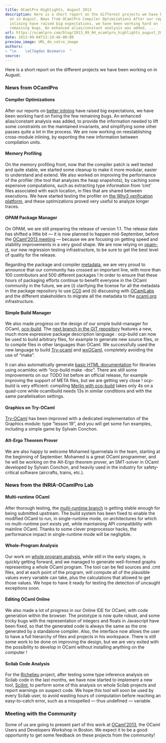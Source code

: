 ```yaml
---
title: OCamlPro Highlights, August 2013
description: Here is a short report on the different projects we have been working
  on in August. News from OCamlPro Compiler Optimizations After our reports on better
  inlining have raised big expectations, we have been working hard on fixing the few
  remaining bugs. An enhanced alias/constant analysis was added, ...
url: https://ocamlpro.com/blog/2013_09_04_ocamlpro_highlights_august_2013
date: 2013-09-04T13:19:46-00:00
preview_image: URL_de_votre_image
authors:
- "\n    \xC7agdas Bozman\n  "
source:
---
```


<p>Here is a short report on the different projects we have been working on in August.</p>
<h3>News from OCamlPro</h3>
<h4>Compiler Optimizations</h4>
<p>After our reports on <a href="https://ocamlpro.com/blog/2013_07_11_better_inlining_progress_report">better inlining</a>
have raised big expectations, we have been working hard on fixing the
few remaining bugs. An enhanced alias/constant analysis was added, to
provide the information needed to lift some constraints on the
maintained invariants, and simplifying some other passes quite a lot in
the process. We are now working on reestablishing cross-module inlining,
by exporting the new information between compilation units.</p>
<h4>Memory Profiling</h4>
<p>On the memory profiling front, now that the compiler patch is well
tested and quite stable, we started some cleanup to make it more
modular, easier to understand and extend. We also worked on improving
the performance of the profiler (the tool that analyzes the heap
snapshots), by caching some expensive computations, such as extracting
type information from &lsquo;cmt&rsquo; files associated with each location, in
files that are shared between executions. We have started testing the
profiler on <a href="https://why3.lri.fr/">the Why3 verification platform</a>, and these optimizations proved very useful to analyze longer traces.</p>
<h4>OPAM Package Manager</h4>
<p>On OPAM, we are still preparing the release of version 1.1. The
release date has shifted a little bit &mdash; it is now planned to happen
mid-September, before the <a href="https://ocaml.org/meetings/ocaml/2013/">OCaml&rsquo;2013 meeting</a> &mdash; because we are focusing on getting speed and stability improvements in a very good shape. We are now relying on <a href="https://github.com/OCamlPro/opam-rt">opam-rt</a>, our new regression testing infrastructure, to be sure to get the best level of quality for the release.</p>
<p>Regarding the package and compiler <a href="https://github.com/OCamlPro/opam-repository">metadata</a>,
we are very proud to announce that our community has crossed an
important line, with more than 100 contributors and 500 different
packages ! In order to ensure that these hours of packaging efforts
continue to benefit everyone in the OCaml community in the future, we
are (i) clarifying the license for all the metadata in the package
repository to use <a href="https://github.com/OCamlPro/opam-repository/issues/955">CC0</a> and (ii) discussing with <a href="https://www.cl.cam.ac.uk/projects/ocamllabs/">OCamlLabs</a> and the different stakeholders to migrate all the metadata to the <a href="https://ocaml.org/">ocaml.org</a> infrastructure.</p>
<h4>Simple Build Manager</h4>
<p>We also made progress on the design of our simple build-manager for OCaml, <a href="https://www.typerex.org/ocp-build.html">ocp-build</a>. The <a href="https://github.com/OCamlPro/ocp-build/tree/next">next branch in the GIT repository</a>
features a new, much more expressive package description language :
ocp-build can now be used to build arbitrary files, for example to
generate new source files, or to compile files in other languages than
OCaml. We successfully used the new language to build <a href="https://try.ocamlpro.com/">Try-ocaml</a> and <a href="https://www.typerex.org/ocplib-wxOCaml.html">wxOCaml</a>, completely avoiding the use of &ldquo;make&rdquo;.</p>
<p>It can also automatically generate <a href="https://www.typerex.org/ocplib-wxOCaml/doc.0.1/index.html">basic HTML documentation</a>
for libraries using ocamldoc with &ldquo;ocp-build make -doc&rdquo;. There are
still some improvements on our TODO list before an official release, for
example improving the support of META files, but we are getting very
close ! ocp-build is very efficient: compiling <a href="https://www.typerex.org/ocp-build/merlin.ocp">Merlin with ocp-build</a> takes only 4s on a quad-core while ocamlbuild needs 13s in similar conditions and with the same parallelisation settings.</p>
<h4>Graphics on Try-OCaml</h4>
<p><a href="https://try.ocamlpro.com/">Try-OCaml</a> has been improved
with a dedicated implementation of the Graphics module: type &ldquo;lesson
19&rdquo;, and you will get some fun examples, including a simple game by
Sylvain Conchon.</p>
<h4>Alt-Ergo Theorem Prover</h4>
<p>We are also happy to welcome Mohamed Iguernelala in the team,
starting at the beginning of September. Mohamed is a great OCaml
programmer, and he will be working on the Alt-Ergo theorem prover, an
SMT-solver in OCaml developed by Sylvain Conchon, and heavily used in
the industry for safety-critical software (aircrafts, trains, etc.).</p>
<h3>News from the INRIA-OCamlPro Lab</h3>
<h4>Multi-runtime OCaml</h4>
<p>After thorough testing, the <a href="https://github.com/lucasaiu/ocaml">multi-runtime branch</a>
is getting stable enough for being submitted upstream. The build system
has been fixed to enable the modified OCaml to run, in single-runtime
mode, on architectures for which no multi-runtime port exists yet, while
maintaining API compatibility with mainline OCaml. Thanks to some
clever preprocessor hacks, the performance impact in single-runtime mode
will be negligible.</p>
<h4>Whole-Program Analysis</h4>
<p>Our work on <a href="https://github.com/thomasblanc/ocaml-data-analysis/">whole program analysis</a>,
while still in the early stages, is quickly getting forward, and we
managed to generate well-formed graphs representing a whole OCaml
program. The tool can be fed sources and .cmt files, and at each point
of the program, will compute all of the plausible values every variable
can take, plus the calculations that allowed to get those values. We
hope to have it ready for testing the detection of uncaught exceptions
soon.</p>
<h4>Editing OCaml Online</h4>
<p>We also made a lot of progress in our Online IDE for OCaml, with code
generation within the browser. The prototype is now quite robust, and
some tricky bugs with the representation of integers and floats in
Javascript have been fixed, so that the generated code is always the
same as the one generated by a standalone compiler. Also, the interface
now allows the user to have a full hierarchy of files and projects in
his workspace. There is still some work to be done on improving the
design, but we are very exited with the possibility to develop in OCaml
without installing anything on the computer !</p>
<h4>Scilab Code Analysis</h4>
<p>For the <a href="https://www.richelieu.pro/">Richelieu</a> project,
after testing some type inference analysis on Scilab code in the last
months, we have now started to implement a new tool, <a href="https://github.com/OCamlPro/scilint">Scilint</a>,
to perform some of this analysis on whole Scilab projects and report
warnings on suspect code. We hope this tool will soon be used by every
Scilab user, to avoid wasting hours of computation before reaching an
easy-to-catch error, such as a misspelled &mdash; thus undefined &mdash; variable.</p>
<h3>Meeting with the Community</h3>
<p>Some of us are going to present part of this work at <a href="https://ocaml.org/meetings/ocaml/2013/program.html">OCaml&rsquo;2013</a>,
the OCaml Users and Developers Workshop in Boston. We expect it to be a
good opportunity to get some feedback on these projects from the
community!</p>

